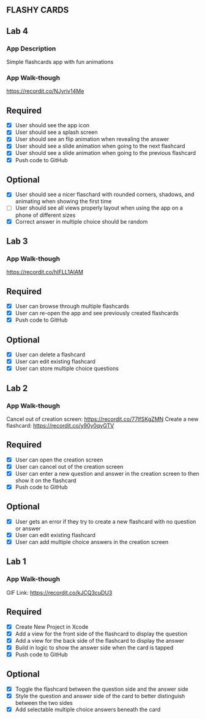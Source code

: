 ## FLASHY CARDS

## Lab 4

### App Description
Simple flashcards app with fun animations 

### App Walk-though
https://recordit.co/NJyriv14Me

## Required
- [X] User should see the app icon 
- [X] User should see a splash screen
- [X] User should see an flip animation when revealing the answer
- [X] User should see a slide animation when going to the next flashcard
- [X] User should see a slide animation when going to the previous flashcard
- [X] Push code to GitHub
## Optional
- [X] User should see a nicer flaschard with rounded corners, shadows, and animating when showing the first time
- [ ] User should see all views properly layout when using the app on a phone of different sizes
- [X] Correct answer in multiple choice should be random

## Lab 3


### App Walk-though
https://recordit.co/hIFLL1AlAM

## Required
- [x] User can browse through multiple flashcards
- [x] User can re-open the app and see previously created flashcards
- [x] Push code to GitHub
## Optional
- [X] User can delete a flashcard
- [X] User can edit existing flashcard
- [X] User can store multiple choice questions

## Lab 2


### App Walk-though
Cancel out of creation screen: https://recordit.co/77lfSKgZMN
Create a new flashcard: https://recordit.co/y90y0qyGTV

## Required
- [x] User can open the creation screen
- [x] User can cancel out of the creation screen
- [x] User can enter a new question and answer in the creation screen to then show it on the flashcard
- [x] Push code to GitHub

## Optional
- [X] User gets an error if they try to create a new flashcard with no question or answer
- [X] User can edit existing flashcard
- [X] User can add multiple choice answers in the creation screen

## Lab 1

### App Walk-though

GIF Link: https://recordit.co/kJCQ3cuDU3

## Required
- [X] Create New Project in Xcode
- [X] Add a view for the front side of the flashcard to display the question
- [X] Add a view for the back side of the flashcard to display the answer
- [X] Build in logic to show the answer side when the card is tapped
- [X] Push code to GitHub
## Optional
- [X] Toggle the flashcard between the question side and the answer side
- [X] Style the question and answer side of the card to better distinguish between the two sides
- [X] Add selectable multiple choice answers beneath the card
